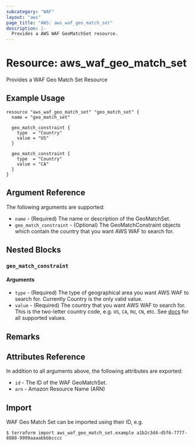 ```yaml
---
subcategory: "WAF"
layout: "aws"
page_title: "AWS: aws_waf_geo_match_set"
description: |-
  Provides a AWS WAF GeoMatchSet resource.
---
```


# Resource: aws_waf_geo_match_set

Provides a WAF Geo Match Set Resource

## Example Usage

```hcl
resource "aws_waf_geo_match_set" "geo_match_set" {
  name = "geo_match_set"

  geo_match_constraint {
    type  = "Country"
    value = "US"
  }

  geo_match_constraint {
    type  = "Country"
    value = "CA"
  }
}
```

## Argument Reference

The following arguments are supported:

* `name` - (Required) The name or description of the GeoMatchSet.
* `geo_match_constraint` - (Optional) The GeoMatchConstraint objects which contain the country that you want AWS WAF to search for.

## Nested Blocks

### `geo_match_constraint`

#### Arguments

* `type` - (Required) The type of geographical area you want AWS WAF to search for. Currently Country is the only valid value.
* `value` - (Required) The country that you want AWS WAF to search for.
  This is the two-letter country code, e.g. `US`, `CA`, `RU`, `CN`, etc.
  See [docs](https://docs.aws.amazon.com/waf/latest/APIReference/API_GeoMatchConstraint.html) for all supported values.

## Remarks

## Attributes Reference

In addition to all arguments above, the following attributes are exported:

* `id` - The ID of the WAF GeoMatchSet.
* `arn` - Amazon Resource Name (ARN)

## Import

WAF Geo Match Set can be imported using their ID, e.g.

```
$ terraform import aws_waf_geo_match_set.example a1b2c3d4-d5f6-7777-8888-9999aaaabbbbcccc
```
